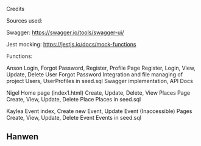 Credits

Sources used:

Swagger:
https://swagger.io/tools/swagger-ui/

Jest mocking:
https://jestjs.io/docs/mock-functions


Functions:

Anson
Login, Forgot Password, Register, Profile Page
Register, Login, View, Update, Delete User
Forgot Password
Integration and file managing of project
Users, UserProfiles in seed.sql
Swagger implementation, API Docs

Nigel
Home page (index1.html)
Create, Update, Delete, View Places Page
Create, View, Update, Delete Place
Places in seed.sql

Kaylea
Event index, Create new Event, Update Event (Inaccessible) Pages
Create, View, Update, Delete Event
Events in seed.sql

Hanwen
-
